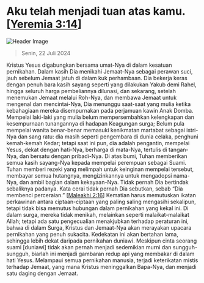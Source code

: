 
# Aku telah menjadi tuan atas kamu. [[Yeremia 3:14](http://alkitab.sabda.org/?Yeremia%203:14)]

![Header Image](https://alkitab.app/slice/sunrise.jpg)

> Senin, 22 Juli 2024

Kristus Yesus digabungkan bersama umat-Nya di dalam kesatuan pernikahan. Dalam kasih Dia menikahi Jemaat-Nya sebagai perawan suci, jauh sebelum Jemaat jatuh di dalam kuk perhambaan. Dia bekerja keras dengan penuh bara kasih sayang seperti yang dilakukan Yakub demi Rahel, hingga seluruh harga pembeliannya dilunasi, dan sekarang, setelah menemukan Jemaat melalui Roh-Nya, dan membawa Jemaat untuk mengenal dan mencintai-Nya, Dia menunggu saat-saat yang mulia ketika kebahagiaan mereka disempurnakan pada perjamuan kawin Anak Domba. Mempelai laki-laki yang mulia belum mempersembahkan kelengkapan dan kesempurnaan tunangannya di hadapan Keagungan surga; Belum pula mempelai wanita benar-benar memasuki kenikmatan martabat sebagai istri-Nya dan sang ratu: dia masih seperti pengembara di dunia celaka, penghuni kemah-kemah Kedar; tetapi saat ini pun, dia adalah pengantin, mempelai Yesus, dekat dengan hati-Nya, berharga di mata-Nya, tertulis di tangan-Nya, dan bersatu dengan pribadi-Nya. Di atas bumi, Tuhan memberikan semua kasih sayang-Nya kepada mempelai perempuan sebagai Suami. Tuhan memberi rezeki yang melimpah untuk keinginan mempelai tersebut, membayar semua hutangnya, mengizinkannya untuk mengadopsi nama-Nya, dan ambil bagian dalam kekayaan-Nya. Tidak pernah Dia bertindak sebaliknya padanya. Kata cerai tidak pernah Dia sebutkan, sebab “Dia membenci perceraian.” [[Maleakhi 2:16](http://alkitab.sabda.org/?Maleakhi%202:16)] Kematian harus memutuskan ikatan perkawinan antara ciptaan-ciptaan yang paling saling mengasihi sekalipun, tetapi tidak bisa memutus hubungan dalam pernikahan yang kekal ini. Di dalam surga, mereka tidak menikah, melainkan seperti malaikat-malaikat Allah; tetapi ada satu pengecualian menakjubkan terhadap peraturan ini, bahwa di dalam Surga, Kristus dan Jemaat-Nya akan merayakan upacara pernikahan yang penuh sukacita. Kedekatan ini akan bertahan lama, sehingga lebih dekat daripada pernikahan duniawi. Meskipun cinta seorang suami [duniawi] tidak akan pernah menjadi sedemikian murni dan sungguh-sungguh, biarlah ini menjadi gambaran redup api yang membakar di dalam hati Yesus. Melampaui semua pernikahan manusia, terjadi keterikatan mistis terhadap Jemaat, yang mana Kristus meninggalkan Bapa-Nya, dan menjadi satu daging dengan Jemaat.
    
